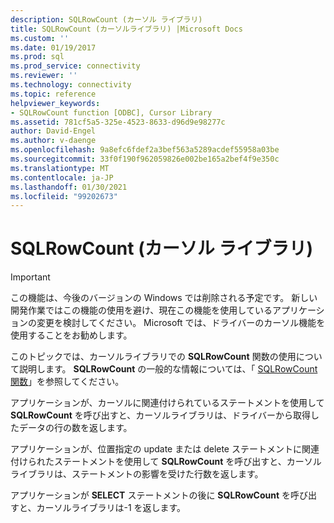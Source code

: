 ```yaml
---
description: SQLRowCount (カーソル ライブラリ)
title: SQLRowCount (カーソルライブラリ) |Microsoft Docs
ms.custom: ''
ms.date: 01/19/2017
ms.prod: sql
ms.prod_service: connectivity
ms.reviewer: ''
ms.technology: connectivity
ms.topic: reference
helpviewer_keywords:
- SQLRowCount function [ODBC], Cursor Library
ms.assetid: 781cf5a5-325e-4523-8633-d96d9e98277c
author: David-Engel
ms.author: v-daenge
ms.openlocfilehash: 9a8efc6fdef2a3bef563a5289acdef55958a03be
ms.sourcegitcommit: 33f0f190f962059826e002be165a2bef4f9e350c
ms.translationtype: MT
ms.contentlocale: ja-JP
ms.lasthandoff: 01/30/2021
ms.locfileid: "99202673"
---
```

# <a name="sqlrowcount-cursor-library"></a>SQLRowCount (カーソル ライブラリ)
> [!IMPORTANT]  
>  この機能は、今後のバージョンの Windows では削除される予定です。 新しい開発作業ではこの機能の使用を避け、現在この機能を使用しているアプリケーションの変更を検討してください。 Microsoft では、ドライバーのカーソル機能を使用することをお勧めします。  
  
 このトピックでは、カーソルライブラリでの **SQLRowCount** 関数の使用について説明します。 **SQLRowCount** の一般的な情報については、「 [SQLRowCount 関数](../../../odbc/reference/syntax/sqlrowcount-function.md)」を参照してください。  
  
 アプリケーションが、カーソルに関連付けられているステートメントを使用して **SQLRowCount** を呼び出すと、カーソルライブラリは、ドライバーから取得したデータの行の数を返します。  
  
 アプリケーションが、位置指定の update または delete ステートメントに関連付けられたステートメントを使用して **SQLRowCount** を呼び出すと、カーソルライブラリは、ステートメントの影響を受けた行数を返します。  
  
 アプリケーションが **SELECT** ステートメントの後に **SQLRowCount** を呼び出すと、カーソルライブラリは-1 を返します。
